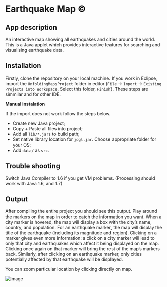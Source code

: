# Earthquake Map ©

## App description

An interactive map showing all earthquakes and cities around the world. This is a Java applet which provides interactive features for searching and visualising earthquake data. 

## Installation

Firstly, clone the repository on your local machine. If you work in Eclipse, import the ```UnfoldingMapsProject``` folder in editor (```File``` -> ```Import``` -> ```Existing Projects into Workspace```, Select this folder, ```Finish```). 
These steps are simmilar and for other IDE.

**Manual instalation**

If the import does not work follow the steps below.

- Create new Java project;
- Copy + Paste all files into project;
- Add all ```lib/*.jars``` to build path;
- Set native library location for ```jogl.jar```. Choose appropriate folder for your OS;
- Add ```data/``` as ```src```.

## Trouble shooting

Switch Java Compiler to 1.6 if you get VM problems. (Processing should work with Java 1.6, and 1.7)


## Output

After compiling the entire project you should see this output. Play around the markers on the map in order to catch the information you want. 
When a city marker is hovered, the map will display a box with the city’s name, country, and population. For an earthquake marker, the map will display the title of the earthquake (including its magnitude and region).  Clicking on a marker gives even more information: a click on a city marker will lead to only that city and earthquakes which affect it being displayed on the map.  Clicking once again on that marker will bring the rest of the map’s markers back.  Similarly, after clicking on an earthquake marker, only cities potentially affected by that earthquake will be displayed. 

You can zoom particular location by clicking directly on map.

![image](https://user-images.githubusercontent.com/92053176/165777253-b5ba4ea2-44af-45d3-b155-6cdc21d78dd7.png)
